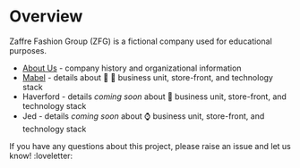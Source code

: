 # Overview

Zaffre Fashion Group (ZFG) is a fictional company used for educational purposes. 

* [About Us](/about-us.md) - company history and organizational information
* [Mabel](/mabel-bu.md) - details about :coat: :handbag: business unit, store-front, and technology stack
* Haverford - details *coming soon* about :boot: business unit, store-front, and technology stack
* Jed - details *coming soon* about :watch: business unit, store-front, and technology stack

If you have any questions about this project, please raise an issue and let us know! :loveletter:
